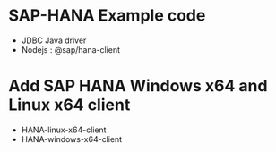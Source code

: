 # SAP-HANA Example  code 
- JDBC Java driver
- Nodejs : @sap/hana-client 
# Add SAP HANA Windows x64 and Linux x64 client 
- HANA-linux-x64-client
- HANA-windows-x64-client
